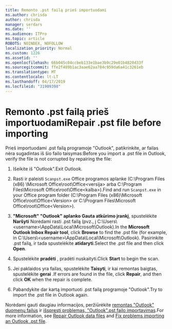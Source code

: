 ```yaml
---
title: Remonto .pst failą prieš importuodami
ms.author: chrisda
author: chrisda
manager: serdars
ms.date: ''
ms.audience: ITPro
ms.topic: article
ROBOTS: NOINDEX, NOFOLLOW
localization_priority: Normal
ms.custom: 1226
ms.assetid: ''
ms.openlocfilehash: 66b045c04ccbeb133e1bae3b9c29e01b4820d33f
ms.sourcegitcommit: ffe2f489b1ac3aae62aa784c959da6a41c3261eb
ms.translationtype: MT
ms.contentlocale: lt-LT
ms.lasthandoff: 04/17/2019
ms.locfileid: "31909398"
---
```

# <a name="repair-pst-file-before-importing"></a><span data-ttu-id="05aa3-102">Remonto .pst failą prieš importuodami</span><span class="sxs-lookup"><span data-stu-id="05aa3-102">Repair .pst file before importing</span></span>

<span data-ttu-id="05aa3-103">Prieš importuodami .pst failą programoje "Outlook", patikrinkite, ar failas nėra sugadintas iš šio failo taisymas:</span><span class="sxs-lookup"><span data-stu-id="05aa3-103">Before you import a .pst file in Outlook, verify the file is not corrupted by repairing the file:</span></span>

1. <span data-ttu-id="05aa3-104">Išeikite iš "Outlook".</span><span class="sxs-lookup"><span data-stu-id="05aa3-104">Exit Outlook.</span></span>

2. <span data-ttu-id="05aa3-105">Rasti ir paleisti `Scanpst.exe` Office programos aplanke (C:\Program Files (x86) \Microsoft Office\root\Office\<versija\> arba C:\Program Files\Microsoft Office\root\Office\<kalba\>).</span><span class="sxs-lookup"><span data-stu-id="05aa3-105">Find and run `Scanpst.exe` in your Office program folder (C:\Program Files (x86)\Microsoft Office\root\Office\<Version\> or C:\Program Files\Microsoft Office\root\Office\<Version\>).</span></span>

3. <span data-ttu-id="05aa3-106">**"Microsoft" "Outlook" aplanko Gauta atkūrimo įrankį**, spustelėkite **Naršyti** Norėdami rasti .pst failą (pvz., į C:\Users\\<username\>\AppData\Local\Microsoft\Outlook).</span><span class="sxs-lookup"><span data-stu-id="05aa3-106">In the **Microsoft Outlook Inbox Repair tool**, click **Browse** to find the .pst file (for example, in C:\Users\\<username\>\AppData\Local\Microsoft\Outlook).</span></span> <span data-ttu-id="05aa3-107">Pasirinkite .pst failą, ir tada spustelėkite **atidaryti**.</span><span class="sxs-lookup"><span data-stu-id="05aa3-107">Select the .pst file and then click **Open**.</span></span>

4. <span data-ttu-id="05aa3-108">Spustelėkite **pradėti** , pradėti nuskaityti.</span><span class="sxs-lookup"><span data-stu-id="05aa3-108">Click **Start** to begin the scan.</span></span>

5. <span data-ttu-id="05aa3-109">Jei paklaidos yra failas, spustelėkite **Taisyti**, ir kai remontas baigtas, spustelėkite **gerai** .</span><span class="sxs-lookup"><span data-stu-id="05aa3-109">If errors are found in the file, click **Repair**, and then click **OK** when the repair is complete.</span></span>

6. <span data-ttu-id="05aa3-110">Pabandykite dar kartą importuoti .pst failą programoje "Outlook".</span><span class="sxs-lookup"><span data-stu-id="05aa3-110">Try to import the .pst file in Outlook again.</span></span>

<span data-ttu-id="05aa3-111">Norėdami gauti daugiau informacijos, peržiūrėkite [remontas "Outlook" duomenų failus](https://support.office.com/article/25663bc3-11ec-4412-86c4-60458afc5253) ir [išspręsti problemas, "Outlook".pst failo importavimas](https://support.office.com/article/2d2e50dc-5c36-4ab2-ab50-f1be733b3d6e).</span><span class="sxs-lookup"><span data-stu-id="05aa3-111">For more information, see [Repair Outlook data files](https://support.office.com/article/25663bc3-11ec-4412-86c4-60458afc5253) and [Fix problems importing an Outlook .pst file](https://support.office.com/article/2d2e50dc-5c36-4ab2-ab50-f1be733b3d6e).</span></span>
